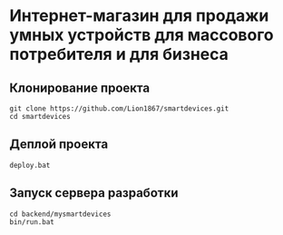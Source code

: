 # Интернет-магазин для продажи умных устройств для массового потребителя и для бизнеса

## Клонирование проекта

    git clone https://github.com/Lion1867/smartdevices.git
    cd smartdevices

## Деплой проекта

    deploy.bat

## Запуск сервера разработки

    cd backend/mysmartdevices
    bin/run.bat